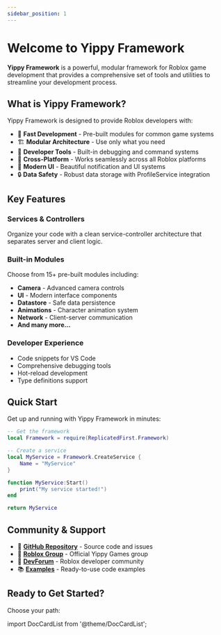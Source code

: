 ```yaml
---
sidebar_position: 1
---
```


# Welcome to Yippy Framework

**Yippy Framework** is a powerful, modular framework for Roblox game development that provides a comprehensive set of tools and utilities to streamline your development process.

## What is Yippy Framework?

Yippy Framework is designed to provide Roblox developers with:

- 🚀 **Fast Development** - Pre-built modules for common game systems
- 🏗️ **Modular Architecture** - Use only what you need
- 🔧 **Developer Tools** - Built-in debugging and command systems
- 📱 **Cross-Platform** - Works seamlessly across all Roblox platforms
- 🎨 **Modern UI** - Beautiful notification and UI systems
- 🔒 **Data Safety** - Robust data storage with ProfileService integration

## Key Features

### Services & Controllers
Organize your code with a clean service-controller architecture that separates server and client logic.

### Built-in Modules
Choose from 15+ pre-built modules including:
- **Camera** - Advanced camera controls
- **UI** - Modern interface components
- **Datastore** - Safe data persistence
- **Animations** - Character animation system
- **Network** - Client-server communication
- **And many more...**

### Developer Experience
- Code snippets for VS Code
- Comprehensive debugging tools
- Hot-reload development
- Type definitions support

## Quick Start

Get up and running with Yippy Framework in minutes:

```lua
-- Get the framework
local Framework = require(ReplicatedFirst.Framework)

-- Create a service
local MyService = Framework.CreateService {
    Name = "MyService"
}

function MyService:Start()
    print("My service started!")
end

return MyService
```

## Community & Support

- 🌟 **[GitHub Repository](https://github.com/rask/YippyFrameworkDocs)** - Source code and issues
- 👥 **[Roblox Group](https://www.roblox.com/groups/34305087)** - Official Yippy Games group
- 💬 **[DevForum](https://devforum.roblox.com/)** - Roblox developer community
- 📚 **[Examples](/docs/examples)** - Ready-to-use code examples

## Ready to Get Started?

Choose your path:

import DocCardList from '@theme/DocCardList';

<DocCardList />